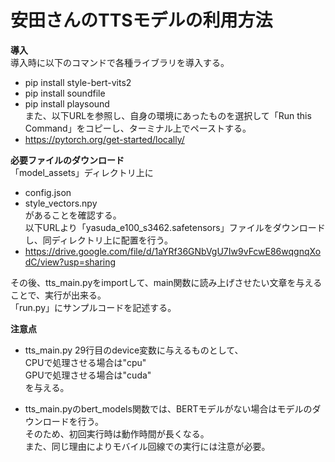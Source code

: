 # 安田さんのTTSモデルの利用方法

**導入**  
導入時に以下のコマンドで各種ライブラリを導入する。  
- pip install style-bert-vits2  
- pip install soundfile  
- pip install playsound  
また、以下URLを参照し、自身の環境にあったものを選択して「Run this Command」をコピーし、ターミナル上でペーストする。  
- https://pytorch.org/get-started/locally/  

**必要ファイルのダウンロード**  
「model_assets」ディレクトリ上に  
- config.json  
- style_vectors.npy  
があることを確認する。  
以下URLより「yasuda_e100_s3462.safetensors」ファイルをダウンロードし、同ディレクトリ上に配置を行う。  
- https://drive.google.com/file/d/1aYRf36GNbVgU7Iw9vFcwE86wqgnqXodC/view?usp=sharing  

その後、tts_main.pyをimportして、main関数に読み上げさせたい文章を与えることで、実行が出来る。  
「run.py」にサンプルコードを記述する。  

**注意点**  
- tts_main.py 29行目のdevice変数に与えるものとして、  
CPUで処理させる場合は"cpu"  
GPUで処理させる場合は"cuda"  
を与える。  

- tts_main.pyのbert_models関数では、BERTモデルがない場合はモデルのダウンロードを行う。  
そのため、初回実行時は動作時間が長くなる。  
また、同じ理由によりモバイル回線での実行には注意が必要。  